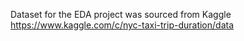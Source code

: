 Dataset for the EDA project was sourced from Kaggle
https://www.kaggle.com/c/nyc-taxi-trip-duration/data
